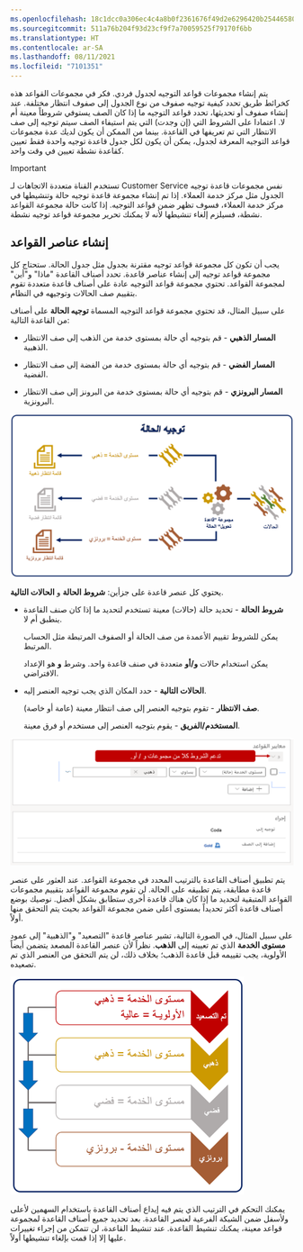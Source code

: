 ```yaml
---
ms.openlocfilehash: 18c1dcc0a306ec4c4a8b0f2361676f49d2e6296420b2544658017ebf77f6a828
ms.sourcegitcommit: 511a76b204f93d23cf9f7a70059525f79170f6bb
ms.translationtype: HT
ms.contentlocale: ar-SA
ms.lasthandoff: 08/11/2021
ms.locfileid: "7101351"
---
```

يتم إنشاء مجموعات قواعد التوجيه لجدول فردي. فكر في مجموعات القواعد هذه كخرائط طريق تحدد كيفية توجيه صفوف من نوع الجدول إلى صفوف انتظار مختلفة. عند إنشاء صفوف أو تحديثها، تحدد قواعد التوجيه ما إذا كان الصف يستوفي شروطاً معينة أم لا. اعتمادا على الشروط التي (إن وجدت) التي يتم استيفاء الصف سيتم توجيه إلى صف الانتظار التي تم تعريفها في القاعدة. بينما من الممكن أن يكون لديك عدة مجموعات قواعد التوجيه المعرفة لجدول، يمكن أن يكون لكل جدول قاعدة توجيه واحدة فقط تعيين كقاعدة نشطة تعيين في وقت واحد. 

> [!IMPORTANT]
> تستخدم القناة متعددة الاتجاهات لـ Customer Service نفس مجموعات قاعدة توجيه الجدول مثل مركز خدمة العملاء. إذا تم إنشاء مجموعة قاعدة توجيه حالة وتنشيطها في مركز خدمة العملاء، فسوف تظهر ضمن قواعد التوجيه. إذا كانت حالة مجموعة القواعد نشطة، فسيلزم إلغاء تنشيطها لأنه لا يمكنك تحرير مجموعة قواعد توجيه نشطة.

## <a name="create-rule-items"></a>إنشاء عناصر القواعد

يجب أن تكون كل مجموعة قواعد توجيه مقترنة بجدول مثل جدول الحالة. ستحتاج كل مجموعة قواعد توجيه إلى إنشاء عناصر قاعدة. تحدد أصناف القاعدة "ماذا" و"أين" لمجموعة القواعد. تحتوي مجموعة قواعد التوجيه عادة على أصناف قاعدة متعددة تقوم بتقييم صف الحالات وتوجيهه في النظام.

على سبيل المثال، قد تحتوي مجموعة قواعد التوجيه المسماة **توجيه الحالة** على أصناف من القاعدة التالية:

-   **المسار الذهبي** - قم بتوجيه أي حالة بمستوى خدمة من الذهب إلى صف الانتظار الذهبية.

-   **المسار الفضي** - قم بتوجيه أي حالة بمستوى خدمة من الفضة إلى صف الانتظار الفضية.

-   **المسار البرونزي** - قم بتوجيه أي حالة بمستوى خدمة من البرونز إلى صف الانتظار البرونزية.

![رسم تخطيطي لمستويات توجيه الحالة للذهب والفضة والبرونز.](../media/er-03-01.png)

يحتوي كل عنصر قاعدة على جزأين: **شروط الحالة** و **الحالات التالية**.

-   **شروط الحالة** - تحديد حالة (حالات) معينة تستخدم لتحديد ما إذا كان صنف القاعدة ينطبق أم لا.

    يمكن للشروط تقييم الأعمدة من صف الحالة أو الصفوف المرتبطة مثل الحساب المرتبط.

    يمكن استخدام حالات **و/أو** متعددة في صنف قاعدة واحد. وشرط **و** هو الإعداد الافتراضي.

-   **الحالات التالية** - حدد المكان الذي يجب توجيه العنصر إليه.

    **صف الانتظار** - تقوم بتوجيه العنصر إلى صف انتظار معينة (عامة أو خاصة).

    **المستخدم/الفريق** - يقوم بتوجيه العنصر إلى مستخدم أو فرق معينة.

![لقطة شاشة لمعايير القاعدة مع الزر إضافة.](../media/er-03-02.png)

يتم تطبيق أصناف القاعدة بالترتيب المحدد في مجموعة القواعد.
عند العثور على عنصر قاعدة مطابقة، يتم تطبيقه على الحالة. لن تقوم مجموعة القواعد بتقييم مجموعات القواعد المتبقية لتحديد ما إذا كان هناك قاعدة أخرى ستطابق بشكل أفضل. نوصيك بوضع أصناف قاعدة أكثر تحديداً بمستوى أعلى ضمن مجموعة القواعد بحيث يتم التحقق منها أولاً.

على سبيل المثال، في الصورة التالية، تشير عناصر قاعدة "التصعيد" و"الذهبية" إلى عمود **مستوى الخدمة** الذي تم تعيينه إلى **الذهب**. نظراً لأن عنصر القاعدة المصعد يتضمن أيضاً الأولوية، يجب تقييمه قبل قاعدة الذهب؛ بخلاف ذلك، لن يتم التحقق من العنصر الذي تم تصعيده.

![رسم تخطيطي لترتيب عنصر القاعدة المصعد والذهبي والفضي والبرونزي.](../media/er-03-03.png)

يمكنك التحكم في الترتيب الذي يتم فيه إيداع أصناف القاعدة باستخدام السهمين لأعلى ولأسفل ضمن الشبكة الفرعية لعنصر القاعدة. بعد تحديد جميع أصناف القاعدة لمجموعة قواعد معينة، يمكنك تنشيط القاعدة. عند تنشيط القاعدة، لن تتمكن من إجراء تغييرات عليها إلا إذا قمت بإلغاء تنشيطها أولاً.
